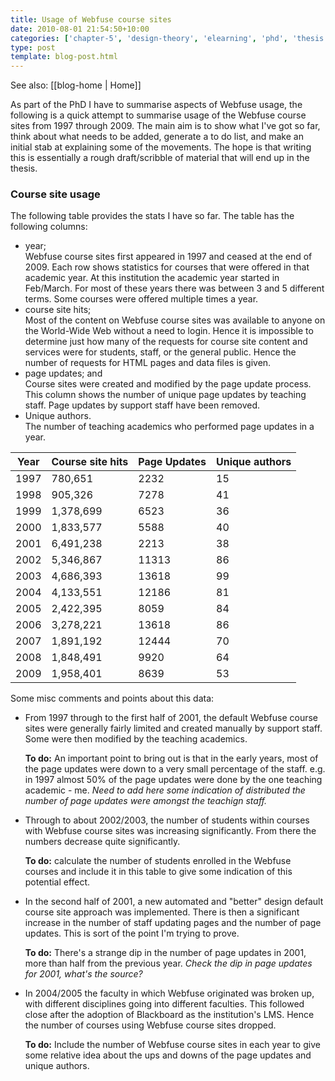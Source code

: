 ```yaml
---
title: Usage of Webfuse course sites
date: 2010-08-01 21:54:50+10:00
categories: ['chapter-5', 'design-theory', 'elearning', 'phd', 'thesis', 'webfuse']
type: post
template: blog-post.html
---
```


See also: [[blog-home | Home]]

As part of the PhD I have to summarise aspects of Webfuse usage, the following is a quick attempt to summarise usage of the Webfuse course sites from 1997 through 2009. The main aim is to show what I've got so far, think about what needs to be added, generate a to do list, and make an initial stab at explaining some of the movements. The hope is that writing this is essentially a rough draft/scribble of material that will end up in the thesis.

### Course site usage

The following table provides the stats I have so far. The table has the following columns:

- year;  
    Webfuse course sites first appeared in 1997 and ceased at the end of 2009. Each row shows statistics for courses that were offered in that academic year. At this institution the academic year started in Feb/March. For most of these years there was between 3 and 5 different terms. Some courses were offered multiple times a year.
- course site hits;  
    Most of the content on Webfuse course sites was available to anyone on the World-Wide Web without a need to login. Hence it is impossible to determine just how many of the requests for course site content and services were for students, staff, or the general public. Hence the number of requests for HTML pages and data files is given.
- page updates; and  
    Course sites were created and modified by the page update process. This column shows the number of unique page updates by teaching staff. Page updates by support staff have been removed.
- Unique authors.  
    The number of teaching academics who performed page updates in a year.

| Year | Course site hits | Page Updates | Unique authors |
| --- | --- | --- | --- |
| 1997 | 780,651 | 2232 | 15 |
| 1998 | 905,326 | 7278 | 41 |
| 1999 | 1,378,699 | 6523 | 36 |
| 2000 | 1,833,577 | 5588 | 40 |
| 2001 | 6,491,238 | 2213 | 38 |
| 2002 | 5,346,867 | 11313 | 86 |
| 2003 | 4,686,393 | 13618 | 99 |
| 2004 | 4,133,551 | 12186 | 81 |
| 2005 | 2,422,395 | 8059 | 84 |
| 2006 | 3,278,221 | 13618 | 86 |
| 2007 | 1,891,192 | 12444 | 70 |
| 2008 | 1,848,491 | 9920 | 64 |
| 2009 | 1,958,401 | 8639 | 53   |

Some misc comments and points about this data:

- From 1997 through to the first half of 2001, the default Webfuse course sites were generally fairly limited and created manually by support staff. Some were then modified by the teaching academics.
    
    **To do:** An important point to bring out is that in the early years, most of the page updates were down to a very small percentage of the staff. e.g. in 1997 almost 50% of the page updates were done by the one teaching academic - me. _Need to add here some indication of distributed the number of page updates were amongst the teachign staff._
    
- Through to about 2002/2003, the number of students within courses with Webfuse course sites was increasing significantly. From there the numbers decrease quite significantly.
    
    **To do:** calculate the number of students enrolled in the Webfuse courses and include it in this table to give some indication of this potential effect.
    
- In the second half of 2001, a new automated and "better" design default course site approach was implemented. There is then a significant increase in the number of staff updating pages and the number of page updates. This is sort of the point I'm trying to prove.
    
    **To do:** There's a strange dip in the number of page updates in 2001, more than half from the previous year. _Check the dip in page updates for 2001, what's the source?_
    
- In 2004/2005 the faculty in which Webfuse originated was broken up, with different disciplines going into different faculties. This followed close after the adoption of Blackboard as the institution's LMS. Hence the number of courses using Webfuse course sites dropped.
    
    **To do:** Include the number of Webfuse course sites in each year to give some relative idea about the ups and downs of the page updates and unique authors.